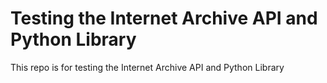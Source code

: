 # Testing the Internet Archive API and Python Library
This repo is for testing the Internet Archive API and Python Library


